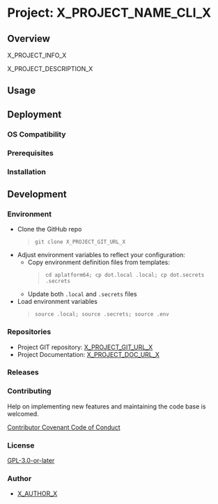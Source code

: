 # Project: X_PROJECT_NAME_CLI_X

## Overview

X_PROJECT_INFO_X

X_PROJECT_DESCRIPTION_X

## Usage

## Deployment

### OS Compatibility

### Prerequisites

### Installation

## Development

### Environment

- Clone the GitHub repo
  > `git clone X_PROJECT_GIT_URL_X`
- Adjust environment variables to reflect your configuration:
  - Copy environment definition files from templates:
    > `cd aplatform64; cp dot.local .local; cp dot.secrets .secrets`
  - Update both `.local` and `.secrets` files
- Load environment variables
  > `source .local; source .secrets; source .env`

### Repositories

- Project GIT repository: [X_PROJECT_GIT_URL_X](X_PROJECT_GIT_URL_X)
- Project Documentation: [X_PROJECT_DOC_URL_X](X_PROJECT_DOC_URL_X)

### Releases

### Contributing

Help on implementing new features and maintaining the code base is welcomed.

[Contributor Covenant Code of Conduct](X_PROJECT_GUILDELINES_URL_X)

### License

[GPL-3.0-or-later](https://www.gnu.org/licenses/gpl-3.0.txt)

### Author

- [X_AUTHOR_X](X_AUTHOR_GIT_URLX)
